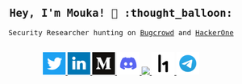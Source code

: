 <div align='center'>

<h2><samp><strong>Hey, I'm Mouka!</strong> 👋 :thought_balloon: </samp></h2>
<p><samp>Security Researcher hunting on <a href="https://bugcrowd.com/mouka">Bugcrowd</a> and <a href="https://hackerone.com/mouka0x">HackerOne</a></samp></p>
<br>

<a href="https://twitter.com/m0uka_Dz">
  <img width="45px" src="https://raw.githubusercontent.com/edent/SuperTinyIcons/099dc12b59179d07d534069bc8551718f786d91a/images/svg/twitter.svg" />
</a>

<a href="https://www.linkedin.com/in/m0uka/">
  <img width="45px" src="https://raw.githubusercontent.com/edent/SuperTinyIcons/099dc12b59179d07d534069bc8551718f786d91a/images/svg/linkedin.svg" />
</a>

<a href="https://medium.com/@m0uka">
  <img width="45px" src="https://raw.githubusercontent.com/edent/SuperTinyIcons/099dc12b59179d07d534069bc8551718f786d91a/images/svg/medium.svg" />
</a>

<a href="https://discord.com/users/m0uka_dz">
  <img width="45px" src="https://raw.githubusercontent.com/edent/SuperTinyIcons/099dc12b59179d07d534069bc8551718f786d91a/images/svg/discord.svg" />
</a>

<a href="https://www.bugcrowd.com/m0uka">
  <img width="45px" src="https://asset.brandfetch.io/id0N7jz8eS/idp8g-Gs8N.jpeg?updated=1671453046827"/>
</a>

<a href="https://hackerone.com/m0uka">
  <img width="45px" src="https://raw.githubusercontent.com/edent/SuperTinyIcons/099dc12b59179d07d534069bc8551718f786d91a/images/svg/hackerone.svg"/>
</a>

<a href="https://t.me/lllll8">
  <img width="45px" src="https://raw.githubusercontent.com/edent/SuperTinyIcons/099dc12b59179d07d534069bc8551718f786d91a/images/svg/telegram.svg"/>
</a>
</div>
